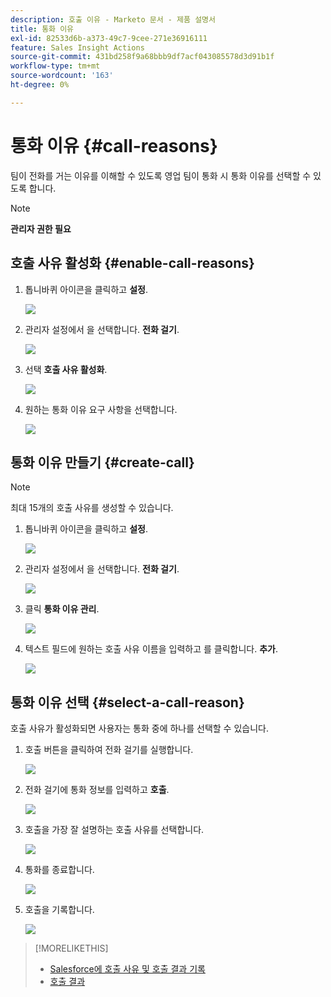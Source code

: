 ```yaml
---
description: 호출 이유 - Marketo 문서 - 제품 설명서
title: 통화 이유
exl-id: 82533d6b-a373-49c7-9cee-271e36916111
feature: Sales Insight Actions
source-git-commit: 431bd258f9a68bbb9df7acf043085578d3d91b1f
workflow-type: tm+mt
source-wordcount: '163'
ht-degree: 0%

---
```


# 통화 이유 {#call-reasons}

팀이 전화를 거는 이유를 이해할 수 있도록 영업 팀이 통화 시 통화 이유를 선택할 수 있도록 합니다.

>[!NOTE]
>
>**관리자 권한 필요**

## 호출 사유 활성화 {#enable-call-reasons}

1. 톱니바퀴 아이콘을 클릭하고 **설정**.

   ![](assets/call-reasons-1.png)

1. 관리자 설정에서 을 선택합니다. **전화 걸기**.

   ![](assets/call-reasons-2.png)

1. 선택 **호출 사유 활성화**.

   ![](assets/call-reasons-3.png)

1. 원하는 통화 이유 요구 사항을 선택합니다.

   ![](assets/call-reasons-4.png)

## 통화 이유 만들기 {#create-call}

>[!NOTE]
>
>최대 15개의 호출 사유를 생성할 수 있습니다.

1. 톱니바퀴 아이콘을 클릭하고 **설정**.

   ![](assets/call-reasons-5.png)

1. 관리자 설정에서 을 선택합니다. **전화 걸기**.

   ![](assets/call-reasons-6.png)

1. 클릭 **통화 이유 관리**.

   ![](assets/call-reasons-7.png)

1. 텍스트 필드에 원하는 호출 사유 이름을 입력하고 를 클릭합니다. **추가**.

   ![](assets/call-reasons-8.png)

## 통화 이유 선택 {#select-a-call-reason}

호출 사유가 활성화되면 사용자는 통화 중에 하나를 선택할 수 있습니다.

1. 호출 버튼을 클릭하여 전화 걸기를 실행합니다.

   ![](assets/call-reasons-9.png)

1. 전화 걸기에 통화 정보를 입력하고 **호출**.

   ![](assets/call-reasons-10.png)

1. 호출을 가장 잘 설명하는 호출 사유를 선택합니다.

   ![](assets/call-reasons-11.png)

1. 통화를 종료합니다.

   ![](assets/call-reasons-12.png)

1. 호출을 기록합니다.

   ![](assets/call-reasons-13.png)

>[!MORELIKETHIS]
>
>* [Salesforce에 호출 사유 및 호출 결과 기록](/help/marketo/product-docs/marketo-sales-insight/actions/phone/log-call-reasons-and-call-outcomes-to-salesforce.md)
>* [호출 결과](/help/marketo/product-docs/marketo-sales-insight/actions/phone/call-outcomes.md)
